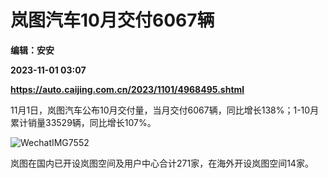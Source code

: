 # 岚图汽车10月交付6067辆
**编辑：安安**

**2023-11-01 03:07**

**https://auto.caijing.com.cn/2023/1101/4968495.shtml**

11月1日，岚图汽车公布10月交付量，当月交付6067辆，同比增长138%；1-10月累计销量33529辆，同比增长107%。

![WechatIMG7552](https://tx3.cdn.caijing.com.cn/2023/1101/1698806404911.jpg)

岚图在国内已开设岚图空间及用户中心合计271家，在海外开设岚图空间14家。